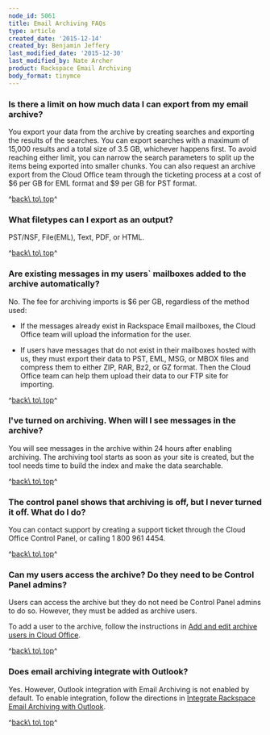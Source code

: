 ```yaml
---
node_id: 5061
title: Email Archiving FAQs
type: article
created_date: '2015-12-14'
created_by: Benjamin Jeffery
last_modified_date: '2015-12-30'
last_modified_by: Nate Archer
product: Rackspace Email Archiving
body_format: tinymce
---
```


### Is there a limit on how much data I can export from my email archive?

You export your data from the archive by creating searches and exporting
the results of the searches. You can export searches with a maximum of
15,000 results and a total size of 3.5 GB,  whichever happens first. To
avoid reaching either limit, you can narrow the search parameters to
split up the items being exported into smaller chunks. You can also
request an archive export from the Cloud Office team through the
ticketing process at a cost of \$6 per GB for EML format and \$9 per GB
for PST format.

^[back\\ to\\ top](#top)^

### What filetypes can I export as an output?

PST/NSF, File(EML), Text, PDF, or HTML.

^[back\\ to\\ top](#top)^

### Are existing messages in my users\` mailboxes added to the archive automatically?

No. The fee for archiving imports is \$6 per GB, regardless of the
method used:

-   If the messages already exist in Rackspace Email mailboxes, the
    Cloud Office team will upload the information for the user.

-   If users have messages that do not exist in their mailboxes hosted
    with us, they must export their data to PST, EML, MSG, or MBOX files
    and compress them to either ZIP, RAR, Bz2, or GZ format. Then the
    Cloud Office team can help them upload their data to our FTP site
    for importing.

^[back\\ to\\ top](#top)^

### I've turned on archiving. When will I see messages in the archive?

You will see messages in the archive within 24 hours after enabling
archiving. The archiving tool starts as soon as your site is created,
but the tool needs time to build the index and make the data searchable.

^[back\\ to\\ top](#top)^

### The control panel shows that archiving is off, but I never turned it off. What do I do?

You can contact support by creating a support ticket through the Cloud
Office Control Panel, or calling 1 800 961 4454.

^[back\\ to\\ top](#top)^

### Can my users access the archive? Do they need to be Control Panel admins?

Users can access the archive but they do not need be Control
Panel admins to do so. However, they must be added as archive users.

To add a user to the archive, follow the instructions in [Add and edit
archive users in Cloud
Office](/how-to/add-and-edit-archive-users-in-cloud-office).


^[back\\ to\\ top](#top)^

### Does email archiving integrate with Outlook?

Yes. However, Outlook integration with Email Archiving is not enabled by
default. To enable integration, follow the directions in
[Integrate Rackspace Email Archiving with
Outlook](/how-to/integrate-rackspace-email-archiving-with-outlook).

^[back\\ to\\ top](#top)^


